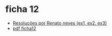 # ficha 12

- [Resoluções por Renato neves (ex1, ex2. ex3)](https://github.com/giventofly/cp1920/blob/master/ficha12/tp3.md)
- [pdf ficha12](https://github.com/giventofly/cp1920/blob/master/ficha12/cp1920f12.pdf)